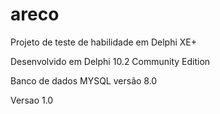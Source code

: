 # areco

Projeto de teste de habilidade em Delphi XE+

Desenvolvido em Delphi 10.2 Community Edition 

Banco de dados MYSQL versão 8.0

Versao 1.0



